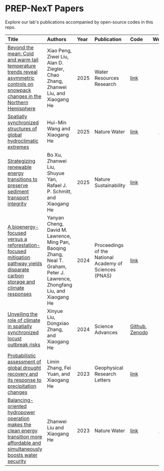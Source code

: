# PREP-NexT Papers

Explore our lab's publications accompanied by open-source codes in this repo.

| Title | Authors | Year | Publication | Code | Website | 
| :----------------- | :------------- | :----- | :----- | :----- | :-----: |
| [Beyond the mean: Cold and warm tail temperature trends reveal asymmetric controls on snowpack changes in the Northern Hemisphere](https://www.wrr.xxx) | Xiao Peng, Ziwei Liu, Alan D. Ziegler, Chao Zhang, Zhanwei Liu, and Xiaogang He | 2025 | Water Resources Research | [link](https://github.com/PREP-NexT/mean_vs_median_temp) | / |
| [Spatially synchronized structures of global hydroclimatic extremes](https://www.nature.com/articles/s44221-025-00520-w) | Hui-Min Wang and Xiaogang He | 2025 | Nature Water | [link](https://github.com/PREP-NexT/DOMINO-SEE) | [link](https://prep-next.github.io/DOMINO-SEE) |
| [Strategizing renewable energy transitions to preserve sediment transport integrity](https://www.nature.com/articles/s41893-025-01626-5) | Bo Xu, Zhanwei Liu, Shuyue Yan, Rafael J. P. Schmitt, and Xiaogang He | 2025 | Nature Sustainability | [link](https://github.com/PREP-NexT/Mekong-Energy-Sediment) | / |
| [A bioenergy-focused versus a reforestation-focused mitigation pathway yields disparate carbon storage and climate responses](https://www.pnas.org/doi/10.1073/pnas.2306775121?utm_source=twitter&utm_medium=social&utm_term=pnasnews&utm_content=9d5d3caa-b721-444b-94e3-c1354c2ecb71&utm_campaign=hootsuite) | Yanyan Cheng, David M. Lawrence, Ming Pan, Baoqing Zhang, Neal T. Graham, Peter J. Lawrence, Zhongfang Liu, and Xiaogang He | 2024 | Proceedings of the National Academy of Sciences (PNAS) | [link](https://github.com/yychengESM/2023_Cheng_bioenergy_vs_reforestation.git) | / |
| [Unveiling the role of climate in spatially synchronized locust outbreak risks](https://www.science.org/doi/full/10.1126/sciadv.adj1164) | Xinyue Liu, Dongxiao Zhang, and Xiaogang He | 2024 | Science Advances | [Github](https://github.com/PREP-NexT/locust-climate-DMD), [Zenodo](https://zenodo.org/records/10486653) | / |
| [Probabilistic assessment of global drought recovery and its response to precipitation changes](https://agupubs.onlinelibrary.wiley.com/doi/full/10.1029/2023GL106067) | Limin Zhang, Fei Yuan, and Xiaogang He | 2023 | Geophysical Research Letters | [link](https://github.com/PREP-NexT/global-drought-recovery) | / |
| [Balancing-oriented hydropower operation makes the clean energy transition more affordable and simultaneously boosts water security](https://www.nature.com/articles/s44221-023-00126-0) | Zhanwei Liu and Xiaogang He | 2023 | Nature Water | [link](https://github.com/PREP-NexT/PREP-SHOT) | [link](https://prep-next.github.io/PREP-SHOT/) |
